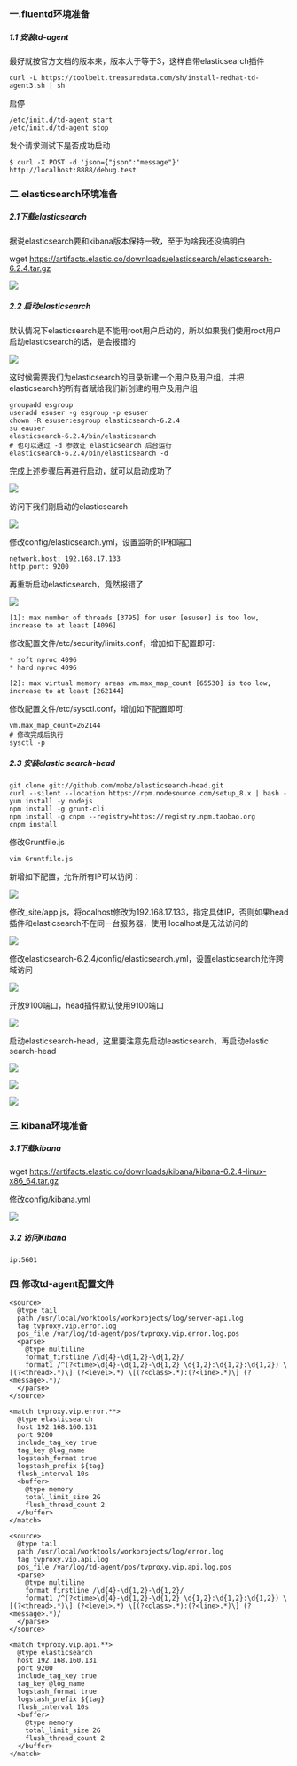 ### 一.fluentd环境准备

##### 1.1 安装td-agent

最好就按官方文档的版本来，版本大于等于3，这样自带elasticsearch插件

~~~shell
curl -L https://toolbelt.treasuredata.com/sh/install-redhat-td-agent3.sh | sh
~~~

启停

~~~shell
/etc/init.d/td-agent start
/etc/init.d/td-agent stop
~~~

发个请求测试下是否成功启动

~~~shell
$ curl -X POST -d 'json={"json":"message"}' http://localhost:8888/debug.test
~~~



### 二.elasticsearch环境准备

##### 2.1下载elasticsearch

据说elasticsearch要和kibana版本保持一致，至于为啥我还没搞明白

wget https://artifacts.elastic.co/downloads/elasticsearch/elasticsearch-6.2.4.tar.gz

![](http://ww1.sinaimg.cn/large/006tNc79ly1g3lgj5pwypj317w0a00uz.jpg)

##### 2.2 启动elasticsearch

默认情况下elasticsearch是不能用root用户启动的，所以如果我们使用root用户启动elasticsearch的话，是会报错的

![](http://ww2.sinaimg.cn/large/006tNc79ly1g3lh9m1gq5j317g0dc41j.jpg)

这时候需要我们为elasticsearch的目录新建一个用户及用户组，并把elasticsearch的所有者赋给我们新创建的用户及用户组

~~~shell
groupadd esgroup
useradd esuser -g esgroup -p esuser
chown -R esuser:esgroup elasticsearch-6.2.4
su eauser
elasticsearch-6.2.4/bin/elasticsearch
# 也可以通过 -d 参数让 elasticsearch 后台运行
elasticsearch-6.2.4/bin/elasticsearch -d
~~~



完成上述步骤后再进行启动，就可以启动成功了

![](http://ww1.sinaimg.cn/large/006tNc79ly1g3lhi4mchxj317u0ewtdt.jpg)



访问下我们刚启动的elasticsearch

![](http://ww2.sinaimg.cn/large/006tNc79ly1g3lhkkj4qnj30s80cmtaj.jpg)



修改config/elasticsearch.yml，设置监听的IP和端口

~~~shell
network.host: 192.168.17.133
http.port: 9200
~~~

再重新启动elasticsearch，竟然报错了

![](http://ww4.sinaimg.cn/large/006tNc79ly1g3ligpdi6nj311y0i2442.jpg)

~~~shell
[1]: max number of threads [3795] for user [esuser] is too low, increase to at least [4096]
~~~

修改配置文件/etc/security/limits.conf，增加如下配置即可:

~~~shell
* soft nproc 4096
* hard nproc 4096
~~~



~~~shell
[2]: max virtual memory areas vm.max_map_count [65530] is too low, increase to at least [262144]
~~~

修改配置文件/etc/sysctl.conf，增加如下配置即可:

~~~shell
vm.max_map_count=262144
# 修改完成后执行
sysctl -p
~~~

##### 2.3 安装elastic search-head

~~~shell
git clone git://github.com/mobz/elasticsearch-head.git
curl --silent --location https://rpm.nodesource.com/setup_8.x | bash -
yum install -y nodejs
npm install -g grunt-cli
npm install -g cnpm --registry=https://registry.npm.taobao.org
cnpm install
~~~



修改Gruntfile.js

~~~shell
vim Gruntfile.js
~~~

新增如下配置，允许所有IP可以访问：

![](http://ww3.sinaimg.cn/large/006tNc79ly1g3mmbwmuapj30uw082wez.jpg)



修改_site/app.js，将ocalhost修改为192.168.17.133，指定具体IP，否则如果head插件和elasticsearch不在同一台服务器，使用 localhost是无法访问的

![](http://ww2.sinaimg.cn/large/006tNc79ly1g3mmgvb0snj312k0fqwhe.jpg)



修改elasticsearch-6.2.4/config/elasticsearch.yml，设置elasticsearch允许跨域访问

![](http://ww3.sinaimg.cn/large/006tNc79ly1g3mmm8qrvij30to07at9g.jpg)



开放9100端口，head插件默认使用9100端口

![](http://ww4.sinaimg.cn/large/006tNc79ly1g3mmr80liyj30zk03c74o.jpg)



启动elasticsearch-head，这里要注意先启动leasticsearch，再启动elastic search-head

![](http://ww1.sinaimg.cn/large/006tNc79ly1g3mn66xsq2j30vo03wgm5.jpg)



![](http://ww4.sinaimg.cn/large/006tNc79ly1g3mn9gprblj30qq0cqq4s.jpg)



![](http://ww1.sinaimg.cn/large/006tNc79ly1g3mn8daeb0j31z00d8juv.jpg)

### 三.kibana环境准备

##### 3.1下载kibana

wget https://artifacts.elastic.co/downloads/kibana/kibana-6.2.4-linux-x86_64.tar.gz



修改config/kibana.yml

![](http://ww2.sinaimg.cn/large/006tNc79ly1g3mntllnnej30u60iqadi.jpg)

##### 3.2 访问Kibana

~~~shell
ip:5601
~~~

### 四.修改td-agent配置文件

~~~shell
<source>
  @type tail
  path /usr/local/worktools/workprojects/log/server-api.log
  tag tvproxy.vip.error.log
  pos_file /var/log/td-agent/pos/tvproxy.vip.error.log.pos
  <parse>
    @type multiline
    format_firstline /\d{4}-\d{1,2}-\d{1,2}/
    format1 /^(?<time>\d{4}-\d{1,2}-\d{1,2} \d{1,2}:\d{1,2}:\d{1,2}) \[(?<thread>.*)\] (?<level>.*) \[(?<class>.*):(?<line>.*)\] (?<message>.*)/
  </parse>
</source>

<match tvproxy.vip.error.**>
  @type elasticsearch
  host 192.168.160.131
  port 9200
  include_tag_key true
  tag_key @log_name
  logstash_format true
  logstash_prefix ${tag}
  flush_interval 10s
  <buffer>
    @type memory
    total_limit_size 2G
    flush_thread_count 2
  </buffer>
</match>

<source>
  @type tail
  path /usr/local/worktools/workprojects/log/error.log
  tag tvproxy.vip.api.log
  pos_file /var/log/td-agent/pos/tvproxy.vip.api.log.pos
  <parse>
    @type multiline
    format_firstline /\d{4}-\d{1,2}-\d{1,2}/
    format1 /^(?<time>\d{4}-\d{1,2}-\d{1,2} \d{1,2}:\d{1,2}:\d{1,2}) \[(?<thread>.*)\] (?<level>.*) \[(?<class>.*):(?<line>.*)\] (?<message>.*)/
  </parse>
</source>

<match tvproxy.vip.api.**>
  @type elasticsearch
  host 192.168.160.131
  port 9200
  include_tag_key true
  tag_key @log_name
  logstash_format true
  logstash_prefix ${tag}
  flush_interval 10s
  <buffer>
    @type memory
    total_limit_size 2G
    flush_thread_count 2
  </buffer>
</match>
~~~

